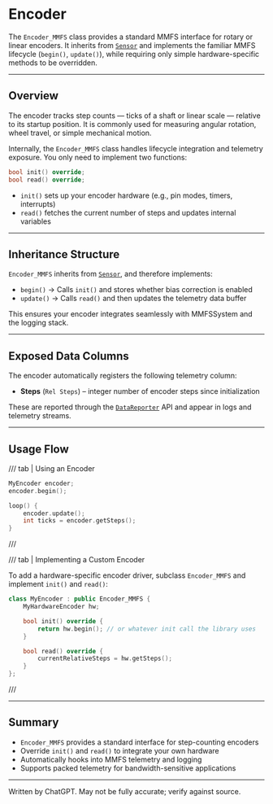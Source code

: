 # Encoder

The `Encoder_MMFS` class provides a standard MMFS interface for rotary or linear encoders. It inherits from [`Sensor`](sensor.md) and implements the familiar MMFS lifecycle (`begin()`, `update()`), while requiring only simple hardware-specific methods to be overridden.

---

## **Overview**

The encoder tracks step counts — ticks of a shaft or linear scale — relative to its startup position. It is commonly used for measuring angular rotation, wheel travel, or simple mechanical motion.

Internally, the `Encoder_MMFS` class handles lifecycle integration and telemetry exposure. You only need to implement two functions:

```cpp
bool init() override;
bool read() override;
```

* `init()` sets up your encoder hardware (e.g., pin modes, timers, interrupts)
* `read()` fetches the current number of steps and updates internal variables

---

## **Inheritance Structure**

`Encoder_MMFS` inherits from [`Sensor`](sensor.md), and therefore implements:

* `begin()` → Calls `init()` and stores whether bias correction is enabled
* `update()` → Calls `read()` and then updates the telemetry data buffer

This ensures your encoder integrates seamlessly with MMFSSystem and the logging stack.

---

## **Exposed Data Columns**

The encoder automatically registers the following telemetry column:

* **Steps** (`Rel Steps`) – integer number of encoder steps since initialization

These are reported through the [`DataReporter`](sensor.md#datareporter-integration) API and appear in logs and telemetry streams.

---

## **Usage Flow**

/// tab | Using an Encoder

```cpp
MyEncoder encoder;
encoder.begin();

loop() {
    encoder.update();
    int ticks = encoder.getSteps();
}
```

///

/// tab | Implementing a Custom Encoder

To add a hardware-specific encoder driver, subclass `Encoder_MMFS` and implement `init()` and `read()`:

```cpp
class MyEncoder : public Encoder_MMFS {
    MyHardwareEncoder hw;

    bool init() override {
        return hw.begin(); // or whatever init call the library uses
    }

    bool read() override {
        currentRelativeSteps = hw.getSteps();
    }
};
```

///

---

## **Summary**

* `Encoder_MMFS` provides a standard interface for step-counting encoders
* Override `init()` and `read()` to integrate your own hardware
* Automatically hooks into MMFS telemetry and logging
* Supports packed telemetry for bandwidth-sensitive applications

---

Written by ChatGPT. May not be fully accurate; verify against source.
